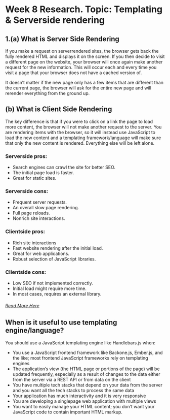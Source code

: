 # Week 8 Research. Topic: Templating & Serverside rendering

 
## 1.(a) What is Server Side Rendering
 
If you make a request on serverrendered sites, the browser gets back the fully rendered HTML and displays it on the screen. If you then decide to visit a different page on the website, your browser will once again make another request for the new information. This will occur each and every time you visit a page that your browser does not have a cached version of.

It doesn’t matter if the new page only has a few items that are different than the current page, the browser will ask for the entire new page and will rerender everything from the ground up.

## (b) What is Client Side Rendering

The key difference is that if you were to click on a link the page to load more content, the browser will not make another request to the server. You are rendering items with the browser, so it will instead use JavaScript to load the new content and a templating framework/language will make sure that only the new content is rendered. Everything else will be left alone.


### Serverside pros:

   + Search engines can crawl the site for better SEO.
   + The initial page load is faster.
   + Great for static sites.

### Serverside cons:

   + Frequent server requests.
   + An overall slow page rendering.
   + Full page reloads.
   + Nonrich site interactions.

### Clientside pros:

   + Rich site interactions
   + Fast website rendering after the initial load.
   + Great for web applications.
   + Robust selection of JavaScript libraries.

### Clientside cons:

   + Low SEO if not implemented correctly.
   + Initial load might require more time.
   + In most cases, requires an external library.

###### [Read More Here](https://medium.freecodecamp.org/whatexactlyisclientsiderenderingandhowsitdifferentfromserversiderenderingbd5c786b340d)


## When is it useful to use templating engine/language?
You should use a JavaScript templating engine like Handlebars.js when:


* You use a JavaScript frontend framework like Backone.js, Ember.js, and the like; most frontend JavaScript frameworks rely on templating engines
* The application’s view (the HTML page or portions of the page) will be updated frequently, especially as a result of changes to the data either from the server via a REST API or from data on the client  
* You have multiple tech stacks that depend on your data from the server and you want all the tech stacks to process the same data  
* Your application has much interactivity and it is very responsive  
* You are developing a singlepage web application with multiple views  
* You want to easily manage your HTML content; you don’t want your JavaScript code to contain important HTML markup. 

